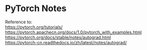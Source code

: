 PyTorch Notes
==

Reference to:  
https://pytorch.org/tutorials/  
https://pytorch.apachecn.org/docs/1.0/pytorch_with_examples.html  
https://pytorch.org/docs/stable/notes/autograd.html  
https://pytorch-cn.readthedocs.io/zh/latest/notes/autograd/  
